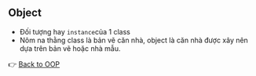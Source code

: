 ## Object 
- Đối tượng hay `instance`của 1 class </br>
- Nôm na thằng class là bản vẽ căn nhà, object là căn nhà được xây nên dựa trên bản vẽ hoặc nhà mẫu.

👉 [Back to OOP](../README.md)